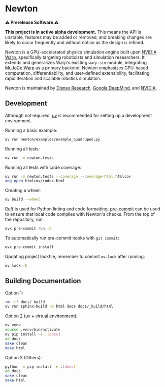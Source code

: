 # Newton

**⚠️ Prerelease Software ⚠️**

**This project is in active alpha development.** This means the API is unstable, features may be added or removed, and breaking changes are likely to occur frequently and without notice as the design is refined.

Newton is a GPU-accelerated physics simulation engine built upon [NVIDIA Warp](https://github.com/NVIDIA/warp), specifically targeting roboticists and simulation researchers.
It extends and generalizes Warp's existing `warp.sim` module, integrating [MuJoCo Warp](https://github.com/google-deepmind/mujoco_warp) as a primary backend.
Newton emphasizes GPU-based computation, differentiability, and user-defined extensibility, facilitating rapid iteration and scalable robotics simulation.

Newton is maintained by [Disney Research](https://www.disneyresearch.com/), [Google DeepMind](https://deepmind.google/), and [NVIDIA](https://www.nvidia.com/).

## Development

Although not required, [uv](https://docs.astral.sh/uv/) is recommended for setting up a development environment.

Running a basic example:

```bash
uv run newton/examples/example_quadruped.py
```

Running all tests:

```bash
uv run -m newton.tests
```

Running all tests with code coverage:

```bash
uv run -m newton.tests --coverage --coverage-html htmlcov
xdg-open htmlcov/index.html
```

Creating a wheel:

```bash
uv build --wheel
```

[Ruff](https://docs.astral.sh/ruff/) is used for Python linting and code formatting.
[pre-commit](https://pre-commit.com/) can be used to ensure that local code complies with Newton's checks.
From the top of the repository, run:

```bash
uvx pre-commit run -a
```

To automatically run pre-commit hooks with `git commit`:

```bash
uvx pre-commit install
```

Updating project lockfile, remember to commit `uv.lock` after running:

```bash
uv lock -U
```

## Building Documentation

Option 1:

```bash
rm -rf docs/_build
uv run sphinx-build -b html docs docs/_build/html
```

Option 2 (uv + virtual environment):

```bash
uv venv
source .venv/bin/activate
uv pip install -e .[docs]
cd docs
make clean
make html
```

Option 3 (Others):

```bash
python -m pip install -e .[docs]
cd docs
make clean
make html
```
